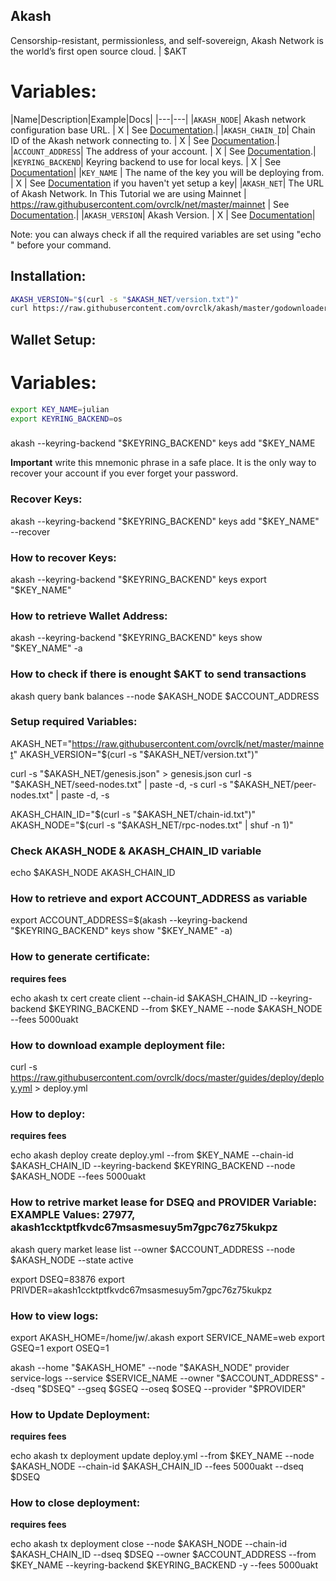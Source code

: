 ## Akash
Censorship-resistant, permissionless, and self-sovereign, Akash Network is the world’s first open source cloud. | $AKT


# Variables:
|Name|Description|Example|Docs|
|---|---|
|`AKASH_NODE`| Akash network configuration base URL. | X | See [Documentation]().|
|`AKASH_CHAIN_ID`| Chain ID of the Akash network connecting to. | X | See [Documentation](https://docs.akash.network/guides/version).|
|`ACCOUNT_ADDRESS`| The address of your account. | X | See [Documentation](https://docs.akash.network/guides/wallet).|
|`KEYRING_BACKEND`| Keyring backend to use for local keys. | X | See [Documentation](https://docs.akash.network/guides/wallet)|
|`KEY_NAME` | The name of the key you will be deploying from. | X | See [Documentation](https://docs.akash.network/guides/wallet) if you haven't yet setup a key|
|`AKASH_NET`| The URL of Akash Network. In This Tutorial we are using Mainnet | https://raw.githubusercontent.com/ovrclk/net/master/mainnet | See [Documentation](https://docs.akash.network/guides/version#RPC-Node).|
|`AKASH_VERSION`| Akash Version. | X | See [Documentation](https://docs.akash.network/guides/version)|

Note: you can always check if all the required variables are set using "echo " before your command.


## Installation:

```bash
AKASH_VERSION="$(curl -s "$AKASH_NET/version.txt")"
curl https://raw.githubusercontent.com/ovrclk/akash/master/godownloader.sh | sh -s -- "$AKASH_VERSION"
```

## Wallet Setup:
# Variables:
```bash
export KEY_NAME=julian
export KEYRING_BACKEND=os
```
###
akash --keyring-backend "$KEYRING_BACKEND" keys add "$KEY_NAME

**Important** write this mnemonic phrase in a safe place. It is the only way to recover your account if you ever forget your password.

### Recover Keys:
akash --keyring-backend "$KEYRING_BACKEND" keys add "$KEY_NAME" --recover

### How to recover Keys:
akash --keyring-backend "$KEYRING_BACKEND" keys export "$KEY_NAME"

### How to retrieve Wallet Address:
akash --keyring-backend "$KEYRING_BACKEND" keys show "$KEY_NAME" -a

### How to check if there is enought $AKT to send transactions
akash query bank balances --node $AKASH_NODE $ACCOUNT_ADDRESS


### Setup required Variables:
AKASH_NET="https://raw.githubusercontent.com/ovrclk/net/master/mainnet"
AKASH_VERSION="$(curl -s "$AKASH_NET/version.txt")"

curl -s "$AKASH_NET/genesis.json" > genesis.json 
curl -s "$AKASH_NET/seed-nodes.txt" | paste -d, -s
curl -s "$AKASH_NET/peer-nodes.txt" | paste -d, -s

AKASH_CHAIN_ID="$(curl -s "$AKASH_NET/chain-id.txt")"
AKASH_NODE="$(curl -s "$AKASH_NET/rpc-nodes.txt" | shuf -n 1)"

### Check AKASH_NODE & AKASH_CHAIN_ID variable
echo $AKASH_NODE AKASH_CHAIN_ID


### How to retrieve and export ACCOUNT_ADDRESS as variable
export ACCOUNT_ADDRESS=$(akash --keyring-backend "$KEYRING_BACKEND" keys show "$KEY_NAME" -a)


### How to generate certificate:
****requires fees****

echo akash tx cert create client --chain-id $AKASH_CHAIN_ID --keyring-backend $KEYRING_BACKEND --from $KEY_NAME --node $AKASH_NODE --fees 5000uakt


### How to download example deployment file:
curl -s https://raw.githubusercontent.com/ovrclk/docs/master/guides/deploy/deploy.yml > deploy.yml


### How to deploy:
****requires fees****

echo akash deploy create deploy.yml --from $KEY_NAME --chain-id $AKASH_CHAIN_ID --keyring-backend $KEYRING_BACKEND --node $AKASH_NODE --fees 5000uakt


### How to retrive market lease for DSEQ and PROVIDER Variable: EXAMPLE Values: 27977, akash1ccktptfkvdc67msasmesuy5m7gpc76z75kukpz
akash query market lease list --owner $ACCOUNT_ADDRESS --node $AKASH_NODE --state active

export DSEQ=83876
export PRIVDER=akash1ccktptfkvdc67msasmesuy5m7gpc76z75kukpz


### How to view logs:
export AKASH_HOME=/home/jw/.akash
export SERVICE_NAME=web 
export GSEQ=1
export OSEQ=1

akash --home "$AKASH_HOME" --node "$AKASH_NODE" provider service-logs --service $SERVICE_NAME --owner "$ACCOUNT_ADDRESS" --dseq "$DSEQ" --gseq $GSEQ --oseq $OSEQ --provider "$PROVIDER"


### How to Update Deployment:
****requires fees****

echo akash tx deployment update deploy.yml --from $KEY_NAME --node $AKASH_NODE --chain-id $AKASH_CHAIN_ID --fees 5000uakt --dseq $DSEQ


### How to close deployment:
****requires fees****

echo akash tx deployment close --node $AKASH_NODE --chain-id $AKASH_CHAIN_ID --dseq $DSEQ  --owner $ACCOUNT_ADDRESS --from $KEY_NAME --keyring-backend $KEYRING_BACKEND -y --fees 5000uakt


